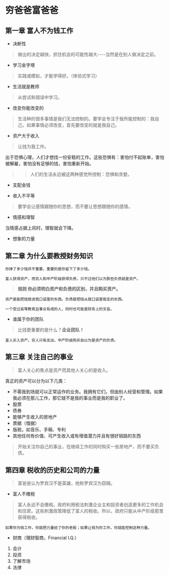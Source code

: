 # 穷爸爸富爸爸

## 第一章 富人不为钱工作

- 决断性

> 做出的决定越快，抓住机会的可能性越大----当然是在别人做决定之前。

- 学习金字塔

> 实践或模拟，才能学得好。（体验式学习）

- 生活就是教师

> 从尝试和错误中学习。

- 改变你能改变的

> 生活种的很多事情是我们无法控制的。要学会专注于我所能控制的：我自己。如果事情必须改变，首先要改变的就是我自己。

- 资产大于收入

> 让钱为我工作。

出于恐惧心理，人们才想找一份安稳的工作。这些恐惧有：害怕付不起账单，害怕被解雇，害怕没有足够的钱，害怕重新开始。

>> 人们的生活永远被这两种感觉所控制：恐惧和贪婪。

- 支配金钱

- 收入不平等

> 要学会让感情跟随你的思想，而不要让思想跟随你的感情。

- 情感和理智

当情感占据上风时，理智就会下降。

- 想象的力量

## 第二章 为什么要教授财务知识

`你挣了多少钱并不重要，重要的是你留下了多少钱。`

`富人获得资产，而穷人和中产阶级获得负债，只不过他们以为那些负债就是资产。`

> **规则 你必须明白资产和负债的区别，并且购买资产。**

`资产是能把钱放进我口袋里的东西。负债是把钱从我口袋里取走的东西。`

`一个受过高等教育且事业有成的人，同时也可能是财务上的文盲。`

- 谁属于你的团队

> 比钱更重要的是什么？**企业团队！**

`富人买入资产。穷人只有支出。中产阶级购买自以为是资产的负债。`

## 第三章 关注自己的事业

> 富人关心的焦点是资产而其他人关心的是收入。

真正的资产可以分为以下几类：

- 不需我到场就可以正常运作的业务。我拥有它们，但由别人经营和管理。如果我必须在那儿工作，那它就不是我的事业而是我的职业了。
- 股票
- 债券
- 能够产生收入的房地产
- 票据（借据）
- 版税，如音乐、手稿、专利
- 其他任何有价值、可产生收入或有增值潜力并且有很好销路的东西

> 开始关注你自己的事业，在继续工作的同时购买一些房地产，而不要买负债。

## 第四章 税收的历史和公司的力量

> 富爸爸认为罗宾汉不是英雄，他称罗宾汉为窃贼。

- 富人不缴税

> 富人永远不会缴税。政府利用税法刺激企业主和投资者创造更多的工作机会和住房。这些刺激政策降低了富人的税收。所以，政府只能从中产阶级那里获得税收。

`如果你为钱工作，你就把力量给了你的老板；如果让钱为你工作，你就能控制这种力量。`

- 财商（理财智商，Financial I.Q.）

1. 会计
2. 投资
3. 了解市场
4. 法律

